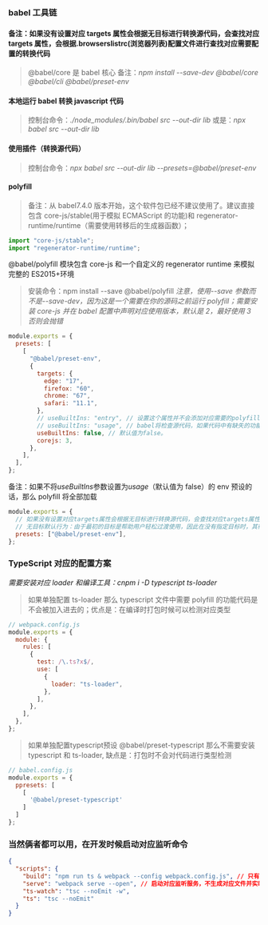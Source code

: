 ### babel 工具链

#### 备注：如果没有设置对应 targets 属性会根据无目标进行转换源代码，会查找对应 targets 属性，会根据.browserslistrc(浏览器列表)配置文件进行查找对应需要配置的转换代码

> @babel/core 是 babel 核心
> 备注：_npm install --save-dev @babel/core @babel/cli @babel/preset-env_

#### 本地运行 babel 转换 javascript 代码

> 控制台命令：_./node_modules/.bin/babel src --out-dir lib_
> 或是：_npx babel src --out-dir lib_

#### 使用插件（转换源代码）

> 控制台命令：_npx babel src --out-dir lib --presets=@babel/preset-env_

#### polyfill

> 备注：从 babel7.4.0 版本开始，这个软件包已经不建议使用了。建议直接包含 core-js/stable(用于模拟 ECMAScript 的功能)和 regenerator-runtime/runtime（需要使用转移后的生成器函数）；

```javascript
import "core-js/stable";
import "regenerator-runtime/runtime";
```

@babel/polyfill 模块包含 core-js 和一个自定义的 regenerator runtime 来模拟完整的 ES2015+环境

> 安装命令：npm install --save @babel/polyfill
> _注意，使用--save 参数而不是--save-dev，因为这是一个需要在你的源码之前运行 polyfill；需要安装 core-js 并在 babel 配置中声明对应使用版本，默认是 2，最好使用 3 否则会抛错_

```javascript
module.exports = {
  presets: [
    [
      "@babel/preset-env",
      {
        targets: {
          edge: "17",
          firefox: "60",
          chrome: "67",
          safari: "11.1",
        },
        // useBuiltIns: "entry", // 设置这个属性并不会添加对应需要的polyfill，需要在入口之前添加对应的polyfill包，比如：import core-js/stable，import regenerator-runtime/runtime。
        // useBuiltIns: "usage", // babel将检查源代码，如果代码中有缺失的功能，然后只把必须的polyfill包含进来。
        useBuiltIns: false, // 默认值为false。
        corejs: 3,
      },
    ],
  ],
};
```

备注：如果不将*useBuiltIns*参数设置为*usage*（默认值为 false）的 env 预设的话，那么 polyfill 将全部加载

```javascript
module.exports = {
  // 如果没有设置对应targets属性会根据无目标进行转换源代码，会查找对应targets属性，会根据.browserslistrc(浏览器列表)配置文件进行查找对应需要配置的转换代码
  // 无目标默认行为：由于最初的目标是帮助用户轻松过渡使用，因此在没有指定目标时，其行为类似：将所有 ES2015-ES2020 代码转换为 ES5 兼容。preset-envpreset-latestpreset-env
  presets: ["@babel/preset-env"],
};
```

### TypeScript 对应的配置方案

_需要安装对应 loader 和编译工具：cnpm i -D typescript ts-loader_

> 如果单独配置 ts-loader 那么 typescript 文件中需要 polyfill 的功能代码是不会被加入进去的；优点是：在编译时打包时候可以检测对应类型

```javascript 
// webpack.config.js
module.exports = {
  module: {
    rules: [
      {
        test: /\.ts?x$/,
        use: [
          {
            loader: "ts-loader",
          },
        ],
      },
    ],
  },
};
```

> 如果单独配置typescript预设 @babel/preset-typescript 那么不需要安装typescript 和 ts-loader, 缺点是：打包时不会对代码进行类型检测

```javascript 
// babel.config.js
module.exports = {
  ppresets: [
    [
      '@babel/preset-typescript'
    ]
  ]
};
```


### 当然俩者都可以用，在开发时候启动对应监听命令
```json
{
  "scripts": {
    "build": "npm run ts & webpack --config webpack.config.js", // 只有编译通过之后才可以打包
    "serve": "webpack serve --open", // 启动对应监听服务，不生成对应文件并实时监听
    "ts-watch": "tsc --noEmit -w",
    "ts": "tsc --noEmit"
  }
}
```
